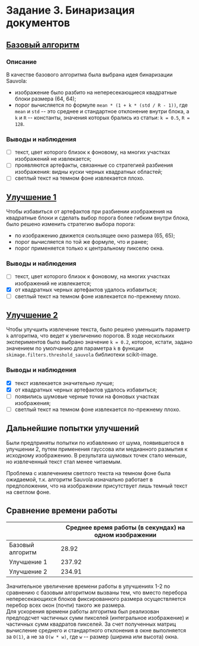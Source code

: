 # Задание 3. Бинаризация документов
## [Базовый алгоритм](https://github.com/sautin1/mipt-materials/tree/master/5c1t/Image%20Analysis%20(ABBYY)/hw3_binarization/results/sauvola_block)
### Описание
В качестве базового алгоритма была выбрана идея бинаризации Sauvola:
* изображение было разбито на непересекающиеся квадратные блоки размера (64, 64);
* порог вычисляется по формуле `mean * (1 + k * (std / R - 1))`, где `mean` и `std` -- это среднее и стандартное отклонение внутри блока, а `k` и `R` -- константы, значения которых брались из статьи: `k = 0.5`, `R = 128`.

### Выводы и наблюдения
* [ ] текст, цвет которого близок к фоновому, на многих участках изображений не извлекается;
* [ ] проявляются артефакты, связанные со стратегией разбиения изображения: видны куски черных квадратных областей;
* [ ] светлый текст на темном фоне извлекается плохо.

## [Улучшение 1](https://github.com/sautin1/mipt-materials/tree/master/5c1t/Image%20Analysis%20(ABBYY)/hw3_binarization/results/sauvola_pixel_0.5)
Чтобы избавиться от артефактов при разбиении изображения на квадратные блоки и сделать выбор порога более гибким внутри блока, было решено изменить стратегию выбора порога:
* по изображению движется скользящее окно размера (65, 65);
* порог вычисляется по той же формуле, что и ранее;
* порог применяется только к центральному пикселю окна.

### Выводы и наблюдения
* [ ] текст, цвет которого близок к фоновому, на многих участках изображений не извлекается;
* [x] от квадратных черных артефактов удалось избавиться;
* [ ] светлый текст на темном фоне извлекается по-прежнему плохо.

## [Улучшение 2](https://github.com/sautin1/mipt-materials/tree/master/5c1t/Image%20Analysis%20(ABBYY)/hw3_binarization/results/sauvola_pixel_0.2)
Чтобы улучшить извлечение текста, было решено уменьшить параметр `k` алгоритма, что ведет к увеличению порогов. В ходе нескольких экспериментов было выбрано значение `k = 0.2`, которое, кстати, задано значением по умолчанию для параметра `k` в функции `skimage.filters.threshold_sauvola` библиотеки scikit-image.

### Выводы и наблюдения
* [x] текст извлекается значительно лучше;
* [x] от квадратных черных артефактов удалось избавиться;
* [ ] появились шумовые черные точки на фоновых участках изображения;
* [ ] светлый текст на темном фоне извлекается по-прежнему плохо.

## Дальнейшие попытки улучшений
Были предприняты попытки по избавлению от шума, появившегося в улучшении 2, путем применения гауссова или медианного размытия к исходному изображению. В результата шумовых точек стало меньше, но извлеченный текст стал менее читаемым.  

Проблема с извлечением светлого текста на темном фоне была ожидаемой, т.к. алгоритм Sauvola изначально работает в предположении, что на изображении присутствует лишь темный текст на светлом фоне.

## Сравнение времени работы
|                  | Среднее время работы (в секундах) на одном изображении |
|------------------|--------------------------------------------------------|
| Базовый алгоритм | 28.92                                                  |
| Улучшение 1      | 237.92                                                 |
| Улучшение 2      | 234.91                                                 |

Значительное увеличение времени работы в улучшениях 1-2 по сравнению с базовым алгоритмом вызваны тем, что вместо перебора непересекающихся блоков фиксированного размера осуществляется перебор всех окон (почти) такого же размера.  
Для ускорения времени работы алгоритма был реализован предподсчет частичных сумм пикселей (интегральное изображение) и частичных сумм квадратов пикселей. За счет полученных матриц вычисление среднего и стандартного отклонения в окне выполняется за `O(1)`, а не за `O(w * w)`, где `w` -- размер (ширина или высота) окна.
